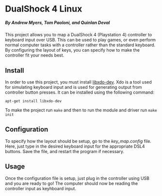 # DualShock 4 Linux
##### By Andrew Myers, Tom Paoloni, and Quinlan Deval
This project allows you to map a DualShock 4 (Playstation 4) controller to keyboard input over USB. This can be used to play games, or even perform normal computer tasks with a controller rather than the standard keyboard. By configuring the layout of keys, you can specify how to make the controller fit your needs best.


## Install
In order to use this project, you must install [libxdo-dev](https://www.semicomplete.com/projects/xdotool/). Xdo is a tool used for simulating keyboard input and is used for generating output from controller button presses. It can be installed using the following command:
```
apt-get install libxdo-dev
```
To make the project run `make` and then to run the module and driver run `make init`


## Configuration
To specify how the layout should be setup, go to the *key_map.config* file. Here, just type in the desired keyboard input for the appropriate DSL4 buttons. Save the file, and restart the program if necessary.


## Usage
Once the configuration file is setup, just plug in the controller using USB and you are ready to go! The computer should now be reading the controller input as keyhboard input.
